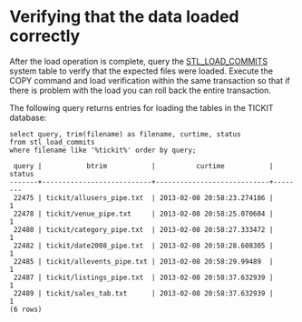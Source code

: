 # Verifying that the data loaded correctly<a name="verifying-that-data-loaded-correctly"></a>

After the load operation is complete, query the [STL\_LOAD\_COMMITS](r_STL_LOAD_COMMITS.md) system table to verify that the expected files were loaded\. Execute the COPY command and load verification within the same transaction so that if there is problem with the load you can roll back the entire transaction\.

The following query returns entries for loading the tables in the TICKIT database:

```
select query, trim(filename) as filename, curtime, status
from stl_load_commits
where filename like '%tickit%' order by query;

 query |           btrim           |          curtime           | status
-------+---------------------------+----------------------------+--------
 22475 | tickit/allusers_pipe.txt  | 2013-02-08 20:58:23.274186 |      1
 22478 | tickit/venue_pipe.txt     | 2013-02-08 20:58:25.070604 |      1
 22480 | tickit/category_pipe.txt  | 2013-02-08 20:58:27.333472 |      1
 22482 | tickit/date2008_pipe.txt  | 2013-02-08 20:58:28.608305 |      1
 22485 | tickit/allevents_pipe.txt | 2013-02-08 20:58:29.99489  |      1
 22487 | tickit/listings_pipe.txt  | 2013-02-08 20:58:37.632939 |      1
 22489 | tickit/sales_tab.txt      | 2013-02-08 20:58:37.632939 |      1
(6 rows)
```